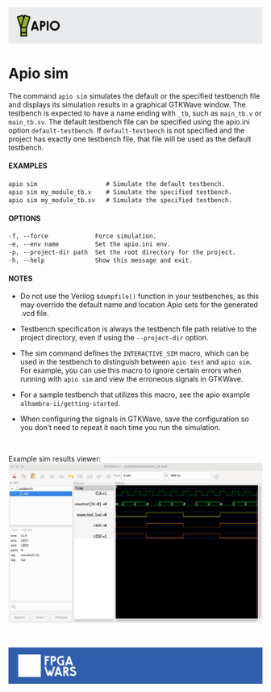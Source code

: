 ![](assets/apio-banner.svg)

# Apio sim

  The command `apio sim` simulates the default or the specified
  testbench file and displays its simulation results in a graphical
  GTKWave window. The testbench is expected to have a name ending with
  `_tb`, such as `main_tb.v` or `main_tb.sv`. The default testbench file
  can be specified using the apio.ini option `default-testbench`. If
  `default-testbench` is not specified and the project has exactly one
  testbench file, that file will be used as the default testbench.

  #### EXAMPLES
```
apio sim                   # Simulate the default testbench.
apio sim my_module_tb.v    # Simulate the specified testbench.
apio sim my_module_tb.sv   # Simulate the specified testbench.
```

#### OPTIONS
```
-f, --force             Force simulation.
-e, --env name          Set the apio.ini env.
-p, --project-dir path  Set the root directory for the project.
-h, --help              Show this message and exit.
```

#### NOTES
* Do not use the Verilog `$dumpfile()` function in your testbenches, as this may override the default name and location Apio sets for the generated .vcd file.

* Testbench specification is always the testbench file path relative to the project directory, even if using the `--project-dir` option.

* The sim command defines the `INTERACTIVE_SIM` macro, which can be used in the testbench to distinguish between `apio test` and `apio sim`. For example, you can use this macro to ignore certain errors when running with `apio sim` and view the erroneous signals in GTKWave.

* For a sample testbench that utilizes this macro, see the apio example `alhambra-ii/getting-started`.

* When configuring the signals in GTKWave, save the configuration
  so you don’t need to repeat it each time you run the simulation.

<br>

Example sim results viewer:
![](assets/sim-gtkwave.png)

<br>

![](assets/fpgawars-banner.svg)